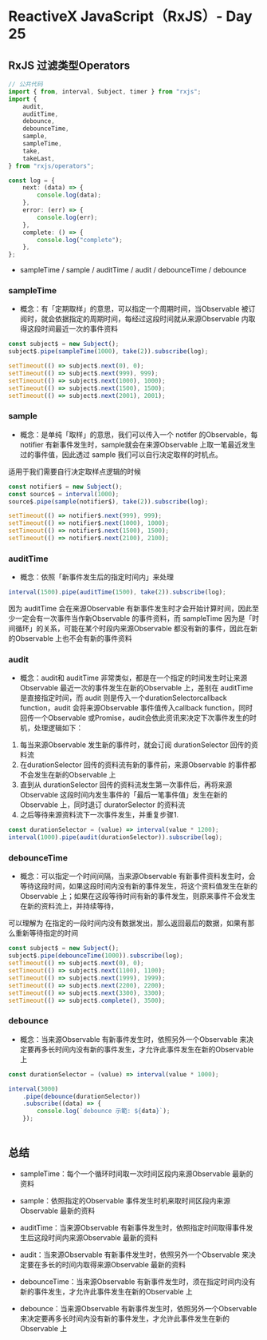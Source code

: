 # ReactiveX JavaScript（RxJS）- Day 25

## RxJS 过滤类型Operators 

```typescript
// 公共代码
import { from, interval, Subject, timer } from "rxjs";
import {
	audit,
	auditTime,
	debounce,
	debounceTime,
	sample,
	sampleTime,
	take,
	takeLast,
} from "rxjs/operators";

const log = {
	next: (data) => {
		console.log(data);
	},
	error: (err) => {
		console.log(err);
	},
	complete: () => {
		console.log("complete");
	},
};

```

* sampleTime / sample / auditTime / audit / debounceTime / debounce

### sampleTime

* 概念：有「定期取样」的意思，可以指定一个周期时间，当Observable 被订阅时，就会依据指定的周期时间，每经过这段时间就从来源Observable 内取得这段时间最近一次的事件资料

```typescript
const subject$ = new Subject();
subject$.pipe(sampleTime(1000), take(2)).subscribe(log);

setTimeout(() => subject$.next(0), 0);
setTimeout(() => subject$.next(999), 999);
setTimeout(() => subject$.next(1000), 1000);
setTimeout(() => subject$.next(1500), 1500);
setTimeout(() => subject$.next(2001), 2001);

```


### sample

* 概念：是单纯「取样」的意思，我们可以传入一个 notifer 的Observable，每 notifier 有新事件发生时，sample就会在来源Observable 上取一笔最近发生过的事件值，因此透过 sample 我们可以自行决定取样的时机点。

适用于我们需要自行决定取样点逻辑的时候

```typescript
const notifier$ = new Subject();
const source$ = interval(1000);
source$.pipe(sample(notifier$), take(2)).subscribe(log);

setTimeout(() => notifier$.next(999), 999);
setTimeout(() => notifier$.next(1000), 1000);
setTimeout(() => notifier$.next(1500), 1500);
setTimeout(() => notifier$.next(2100), 2100);

```


### auditTime

* 概念：依照「新事件发生后的指定时间内」来处理

```typescript
interval(1500).pipe(auditTime(1500), take(2)).subscribe(log);

```

因为 auditTime 会在来源Observable 有新事件发生时才会开始计算时间，因此至少一定会有一次事件当作新Observable 的事件资料，而 sampleTime 因为是「时间循环」的关系，可能在某个时段内来源Observable 都没有新的事件，因此在新的Observable 上也不会有新的事件资料


### audit

* 概念：audit和 auditTime 非常类似，都是在一个指定的时间发生时让来源Observable 最近一次的事件发生在新的Observable 上，差别在 auditTime 是直接指定时间，而 audit 则是传入一个durationSelectorcallback function，audit 会将来源Observable 事件值传入callback function，同时回传一个Observable 或Promise，audit会依此资讯来决定下次事件发生的时机，处理逻辑如下：

1. 每当来源Observable 发生新的事件时，就会订阅 durationSelector 回传的资料流
2. 在durationSelector 回传的资料流有新的事件前，来源Observable 的事件都不会发生在新的Observable 上
3. 直到从 durationSelector 回传的资料流发生第一次事件后，再将来源Observable 这段时间内发生事件的「最后一笔事件值」发生在新的Observable 上，同时退订 duratorSelector 的资料流
4. 之后等待来源资料流下一次事件发生，并重复步骤1.

```typescript
const durationSelector = (value) => interval(value * 1200);
interval(1000).pipe(audit(durationSelector)).subscribe(log);

```


### debounceTime

* 概念：可以指定一个时间间隔，当来源Observable 有新事件资料发生时，会等待这段时间，如果这段时间内没有新的事件发生，将这个资料值发生在新的Observable 上；如果在这段等待时间有新的事件发生，则原来事件不会发生在新的资料流上，并持续等待，

可以理解为 在指定的一段时间内没有数据发出，那么返回最后的数据，如果有那么重新等待指定的时间

```typescript
const subject$ = new Subject();
subject$.pipe(debounceTime(1000)).subscribe(log);
setTimeout(() => subject$.next(0), 0);
setTimeout(() => subject$.next(1100), 1100);
setTimeout(() => subject$.next(1999), 1999);
setTimeout(() => subject$.next(2200), 2200);
setTimeout(() => subject$.next(3300), 3300);
setTimeout(() => subject$.complete(), 3500);

```


### debounce

* 概念：当来源Observable 有新事件发生时，依照另外一个Observable 来决定要再多长时间内没有新的事件发生，才允许此事件发生在新的Observable 上

```typescript
const durationSelector = (value) => interval(value * 1000);

interval(3000)
	.pipe(debounce(durationSelector))
	.subscribe((data) => {
		console.log(`debounce 示範: ${data}`);
	});
	
```


## 总结
* sampleTime：每个一个循环时间取一次时间区段内来源Observable 最新的资料

* sample：依照指定的Observable 事件发生时机来取时间区段内来源Observable 最新的资料

* auditTime：当来源Observable 有新事件发生时，依照指定时间取得事件发生后这段时间内来源Observable 最新的资料

* audit：当来源Observable 有新事件发生时，依照另外一个Observable 来决定要在多长的时间内取得来源Observable 最新的资料

* debounceTime：当来源Observable 有新事件发生时，须在指定时间内没有新的事件发生，才允许此事件发生在新的Observable 上

* debounce：当来源Observable 有新事件发生时，依照另外一个Observable 来决定要再多长时间内没有新的事件发生，才允许此事件发生在新的Observable 上








